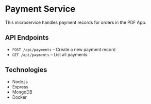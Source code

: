 # Payment Service
This microservice handles payment records for orders in the PDF App.

## API Endpoints
- `POST /api/payments` – Create a new payment record
- `GET /api/payments` – List all payments

## Technologies
- Node.js
- Express
- MongoDB
- Docker
